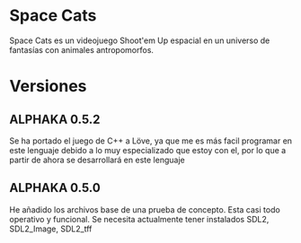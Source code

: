 # Space Cats

Space Cats es un videojuego Shoot'em Up espacial en un universo de fantasías
con animales antropomorfos.

# Versiones

## ALPHAKA 0.5.2

Se ha portado el juego de C++ a Löve, ya que me es más facil programar en este lenguaje debido a lo muy especializado que estoy con el, por lo que a partir de ahora se desarrollará en este lenguaje

## ALPHAKA 0.5.0

He añadido los archivos base de una prueba de concepto. Esta casi todo operativo y funcional.
Se necesita actualmente tener instalados SDL2, SDL2_Image, SDL2_tff

